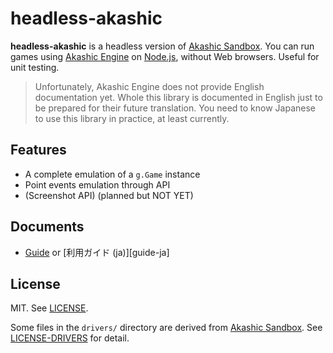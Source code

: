 # headless-akashic

**headless-akashic** is a headless version of [Akashic Sandbox][sandbox].
You can run games using [Akashic Engine][ae] on [Node.js][node], without Web browsers.
Useful for unit testing.

> Unfortunately, Akashic Engine does not provide English documentation yet.
> Whole this library is documented in English just to be prepared for their future translation.
> You need to know Japanese to use this library in practice, at least currently.

## Features

- A complete emulation of a `g.Game` instance
- Point events emulation through API
- (Screenshot API) (planned but NOT YET)

## Documents

- [Guide][guide] or [利用ガイド (ja)][guide-ja]

## License

MIT. See [LICENSE][license].

Some files in the `drivers/` directory are derived from [Akashic Sandbox][sandbox].
See [LICENSE-DRIVERS][license-drivers] for detail.

[sandbox]: https://github.com/akashic-games/akashic-sandbox
[ae]: https://akashic-games.github.io/
[node]: https://nodejs.org/
[guide]: https://github.com/xnv/headless-akashic/blob/master/doc/guide.en.md
[license]: https://github.com/xnv/headless-akashic/blob/master/LICENSE
[license-drivers]: https://github.com/xnv/headless-akashic/blob/master/LICENSE-DRIVERS
